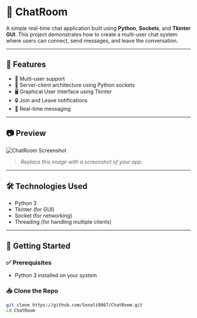 # 💬 ChatRoom

A simple real-time chat application built using **Python**, **Sockets**, and **Tkinter GUI**.
This project demonstrates how to create a multi-user chat system where users can connect, send messages, and leave the conversation.

---

## 📌 Features

- 👥 Multi-user support
- 🔌 Server-client architecture using Python sockets
- 🖥️ Graphical User Interface using Tkinter
- 🔒 Join and Leave notifications
- 📨 Real-time messaging

---

## 📷 Preview

![ChatRoom Screenshot](https://via.placeholder.com/700x400.png?text=ChatRoom+GUI+Preview)  
> *Replace this image with a screenshot of your app.*

---

## 🛠️ Technologies Used

- Python 3
- Tkinter (for GUI)
- Socket (for networking)
- Threading (for handling multiple clients)

---

## 🚀 Getting Started

### ✅ Prerequisites
- Python 3 installed on your system

### 📥 Clone the Repo
```bash
git clone https://github.com/Sonali9867/ChatRoom.git
cd ChatRoom
